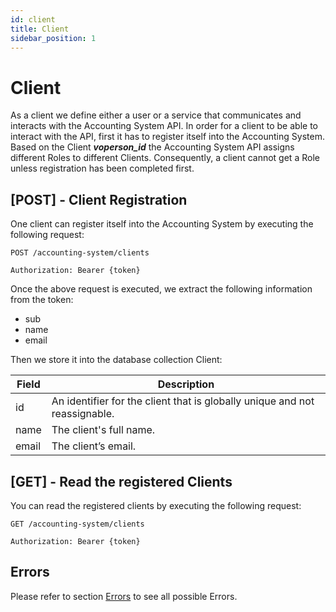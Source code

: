 ```yaml
---
id: client
title: Client
sidebar_position: 1
---
```


# Client

As a client we define either a user or a service that communicates and
interacts with the Accounting System API.
In order for a client to be able to interact with the API, first it has to
register itself into the Accounting System. Based on the
Client **_voperson_id_** the Accounting System API assigns
different Roles to different Clients.
Consequently, a client cannot get a Role unless registration has been
completed
first.

## [POST] - Client Registration

One client can register itself into the Accounting System by
executing the following request:

```
POST /accounting-system/clients

Authorization: Bearer {token}
```

Once the above request is executed, we extract the following
information from the token:

- sub
- name
- email

Then we store it into the database collection Client:

| Field            | Description                          |
|------------------|---------------------------------------- |
|id|An identifier for the client that is globally unique and not reassignable.|
| name             | The client's full name. |
| email            | The client’s email. |

## [GET] - Read the registered Clients

You can read the registered clients by executing the following request:

```
GET /accounting-system/clients

Authorization: Bearer {token}
```

## Errors

Please refer to section [Errors](./api_errors) to see all possible Errors.
